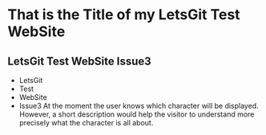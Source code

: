 # That is the Title of my LetsGit Test WebSite
## LetsGit Test WebSite Issue3
* LetsGit
* Test
* WebSite
* Issue3
At the moment the user knows which character will be displayed. However, a short description would help the visitor to understand more precisely what the character is all about. 
